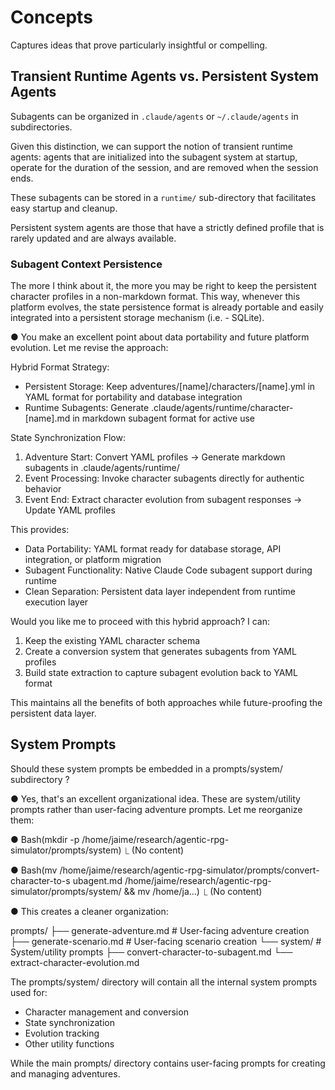 # Concepts

Captures ideas that prove particularly insightful or compelling.

## Transient Runtime Agents vs. Persistent System Agents

Subagents can be organized in `.claude/agents` or `~/.claude/agents` in subdirectories.

Given this distinction, we can support the notion of transient runtime agents: agents that are initialized into the subagent system at startup, operate for the duration of the session, and are removed when the session ends.

These subagents can be stored in a `runtime/` sub-directory that facilitates easy startup and cleanup.

Persistent system agents are those that have a strictly defined profile that is rarely updated and are always available.

  ### Subagent Context Persistence

  The more I think about it, the more you may be right to keep the persistent 
  character profiles in a non-markdown format. This way, whenever this platform 
  evolves, the state persistence format is already portable and easily integrated 
  into a persistent storage mechanism (i.e. - SQLite).

● You make an excellent point about data portability and future platform evolution.
   Let me revise the approach:

  Hybrid Format Strategy:
  - Persistent Storage: Keep adventures/[name]/characters/[name].yml in YAML format
   for portability and database integration
  - Runtime Subagents: Generate .claude/agents/runtime/character-[name].md in
  markdown subagent format for active use

  State Synchronization Flow:
  1. Adventure Start: Convert YAML profiles → Generate markdown subagents in
  .claude/agents/runtime/
  2. Event Processing: Invoke character subagents directly for authentic behavior
  3. Event End: Extract character evolution from subagent responses → Update YAML
  profiles

  This provides:
  - Data Portability: YAML format ready for database storage, API integration, or
  platform migration
  - Subagent Functionality: Native Claude Code subagent support during runtime
  - Clean Separation: Persistent data layer independent from runtime execution
  layer

  Would you like me to proceed with this hybrid approach? I can:
  1. Keep the existing YAML character schema
  2. Create a conversion system that generates subagents from YAML profiles
  3. Build state extraction to capture subagent evolution back to YAML format

  This maintains all the benefits of both approaches while future-proofing the
  persistent data layer.

## System Prompts

Should these system prompts be embedded in a prompts/system/ subdirectory ?

● Yes, that's an excellent organizational idea. These are system/utility prompts
  rather than user-facing adventure prompts. Let me reorganize them:

● Bash(mkdir -p /home/jaime/research/agentic-rpg-simulator/prompts/system)
  ⎿  (No content)

● Bash(mv /home/jaime/research/agentic-rpg-simulator/prompts/convert-character-to-s
      ubagent.md /home/jaime/research/agentic-rpg-simulator/prompts/system/ && mv
      /home/ja…)
  ⎿  (No content)

● This creates a cleaner organization:

  prompts/
  ├── generate-adventure.md        # User-facing adventure creation
  ├── generate-scenario.md         # User-facing scenario creation
  └── system/                      # System/utility prompts
      ├── convert-character-to-subagent.md
      └── extract-character-evolution.md

  The prompts/system/ directory will contain all the internal system prompts used
  for:
  - Character management and conversion
  - State synchronization
  - Evolution tracking
  - Other utility functions

  While the main prompts/ directory contains user-facing prompts for creating and
  managing adventures.